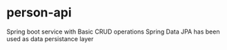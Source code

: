 # person-api
Spring boot service with Basic CRUD operations
Spring Data JPA has been used as data persistance layer